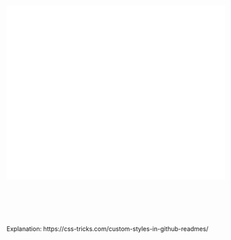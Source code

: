 <div align="center">
	<br>
		<img src="hack.svg" width="800" height="400" alt="Click to see the source">
	<br>
</div>



<br>
<br>
<br>
<br>
<br>
<br>
Explanation: https://css-tricks.com/custom-styles-in-github-readmes/